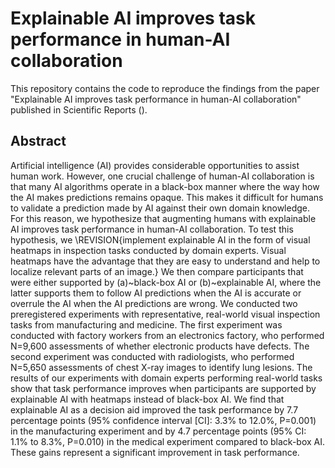 # Explainable AI improves task performance in human-AI collaboration
This repository contains the code to reproduce the findings from the paper "Explainable AI improves task performance in human-AI collaboration" published in Scientific Reports ().

## Abstract
Artificial intelligence (AI) provides considerable opportunities to assist human work. However, one crucial challenge of human-AI collaboration is that many AI algorithms operate in a black-box manner where the way how the AI makes predictions remains opaque. This makes it difficult for humans to validate a prediction made by AI against their own domain knowledge. For this reason, we hypothesize that augmenting humans with explainable AI improves task performance in human-AI collaboration. To test this hypothesis, we \REVISION{implement explainable AI in the form of visual heatmaps in inspection tasks conducted by domain experts. Visual heatmaps have the advantage that they are easy to understand and help to localize relevant parts of an image.} We then compare participants that were either supported by (a)~black-box AI or (b)~explainable AI, where the latter supports them to follow AI predictions when the AI is accurate or overrule the AI when the AI predictions are wrong. We conducted two preregistered experiments with representative, real-world visual inspection tasks from manufacturing and medicine. The first experiment was conducted with factory workers from an electronics factory, who performed N=9,600 assessments of whether electronic products have defects. The second experiment was conducted with radiologists, who performed N=5,650 assessments of chest X-ray images to identify lung lesions. The results of our experiments with domain experts performing real-world tasks show that task performance improves when participants are supported by explainable AI with heatmaps instead of black-box AI. We find that explainable AI as a decision aid improved the task performance by 7.7 percentage points (95% confidence interval [CI]: 3.3% to 12.0%, P=0.001) in the manufacturing experiment and by 4.7 percentage points (95% CI: 1.1% to 8.3%, P=0.010) in the medical experiment compared to black-box AI. These gains represent a significant improvement in task performance.
